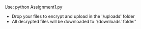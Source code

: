 Use: python Assignment1.py

* Drop your files to encrypt and upload in the '/uploads' folder
* All decrypted files will be downloaded to '/downloads' folder'